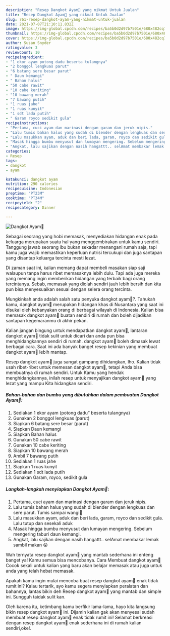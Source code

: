 ```yaml
---
description: "Resep Dangkot Ayam🐔 yang nikmat Untuk Jualan"
title: "Resep Dangkot Ayam🐔 yang nikmat Untuk Jualan"
slug: 761-resep-dangkot-ayam-yang-nikmat-untuk-jualan
date: 2021-07-07T21:10:11.832Z
image: https://img-global.cpcdn.com/recipes/ba5b0d2d97b7501e/680x482cq70/dangkot-ayam🐔-foto-resep-utama.jpg
thumbnail: https://img-global.cpcdn.com/recipes/ba5b0d2d97b7501e/680x482cq70/dangkot-ayam🐔-foto-resep-utama.jpg
cover: https://img-global.cpcdn.com/recipes/ba5b0d2d97b7501e/680x482cq70/dangkot-ayam🐔-foto-resep-utama.jpg
author: Susan Snyder
ratingvalue: 3
reviewcount: 10
recipeingredient:
- "1 ekor ayam potong dadu beserta tulangnya"
- "2 bonggol lengkuas parut"
- "6 batang sere besar parut"
- " Daun kemangi"
- " Bahan halus"
- "50 cabe rawit"
- "10 cabe keriting"
- "10 bawang merah"
- "7 bawang putih"
- "1 ruas jahe"
- "1 ruas kunyit"
- "1 sdt lada putih"
- " Garam royco sedikit gula"
recipeinstructions:
- "Pertama, cuci ayam dan marinasi dengan garam dan jeruk nipis."
- "Lalu tumis bahan halus yang sudah di blender dengan lengkuas dan sere parut. Tumis sampai wangi🌸"
- "Lalu masukkan ayam, aduk dan beri lada, garam, royco dan sedikit gula. Lalu tutup dan sesekali aduk"
- "Masak hingga bumbu menyusut dan lumayan mengering. Sebelum mengering taburi daun kemangi."
- "Angkat, lalu sajikan dengan nasih hangattt.. selAmat membakar lemak sambil makan 😛"
categories:
- Resep
tags:
- dangkot
- ayam

katakunci: dangkot ayam 
nutrition: 290 calories
recipecuisine: Indonesian
preptime: "PT23M"
cooktime: "PT34M"
recipeyield: "2"
recipecategory: Dinner

---
```



![Dangkot Ayam🐔](https://img-global.cpcdn.com/recipes/ba5b0d2d97b7501e/680x482cq70/dangkot-ayam🐔-foto-resep-utama.jpg)

Sebagai seorang yang hobi memasak, menyediakan hidangan enak pada keluarga merupakan suatu hal yang menggembirakan untuk kamu sendiri. Tanggung jawab seorang ibu bukan sekadar menangani rumah saja, tapi kamu juga wajib memastikan keperluan nutrisi tercukupi dan juga santapan yang disantap keluarga tercinta mesti lezat.

Di zaman  saat ini, kalian memang dapat membeli masakan siap saji walaupun tanpa harus ribet memasaknya lebih dulu. Tapi ada juga mereka yang memang ingin memberikan hidangan yang terbaik bagi orang tercintanya. Sebab, memasak yang diolah sendiri jauh lebih bersih dan kita pun bisa menyesuaikan sesuai dengan selera orang tercinta. 



Mungkinkah anda adalah salah satu penyuka dangkot ayam🐔?. Tahukah kamu, dangkot ayam🐔 merupakan hidangan khas di Nusantara yang saat ini disukai oleh kebanyakan orang di berbagai wilayah di Indonesia. Kalian bisa memasak dangkot ayam🐔 buatan sendiri di rumah dan boleh dijadikan santapan kegemaranmu di akhir pekan.

Kalian jangan bingung untuk mendapatkan dangkot ayam🐔, lantaran dangkot ayam🐔 tidak sulit untuk dicari dan anda pun bisa menghidangkannya sendiri di rumah. dangkot ayam🐔 boleh dimasak lewat berbagai cara. Saat ini ada banyak banget resep kekinian yang membuat dangkot ayam🐔 lebih mantap.

Resep dangkot ayam🐔 juga sangat gampang dihidangkan, lho. Kalian tidak usah ribet-ribet untuk memesan dangkot ayam🐔, tetapi Anda bisa membuatnya di rumah sendiri. Untuk Kamu yang hendak menghidangkannya, inilah resep untuk menyajikan dangkot ayam🐔 yang lezat yang mampu Kita hidangkan sendiri.

<!--inarticleads1-->

##### Bahan-bahan dan bumbu yang dibutuhkan dalam pembuatan Dangkot Ayam🐔:

1. Sediakan 1 ekor ayam (potong dadu” beserta tulangnya)
1. Gunakan 2 bonggol lengkuas (parut)
1. Siapkan 6 batang sere besar (parut)
1. Siapkan  Daun kemangi
1. Siapkan  Bahan halus
1. Gunakan 50 cabe rawit
1. Gunakan 10 cabe keriting
1. Siapkan 10 bawang merah
1. Ambil 7 bawang putih
1. Sediakan 1 ruas jahe
1. Siapkan 1 ruas kunyit
1. Sediakan 1 sdt lada putih
1. Gunakan  Garam, royco, sedikit gula




<!--inarticleads2-->

##### Langkah-langkah menyiapkan Dangkot Ayam🐔:

1. Pertama, cuci ayam dan marinasi dengan garam dan jeruk nipis.
1. Lalu tumis bahan halus yang sudah di blender dengan lengkuas dan sere parut. Tumis sampai wangi🌸
1. Lalu masukkan ayam, aduk dan beri lada, garam, royco dan sedikit gula. Lalu tutup dan sesekali aduk
1. Masak hingga bumbu menyusut dan lumayan mengering. Sebelum mengering taburi daun kemangi.
1. Angkat, lalu sajikan dengan nasih hangattt.. selAmat membakar lemak sambil makan 😛




Wah ternyata resep dangkot ayam🐔 yang mantab sederhana ini enteng banget ya! Kamu semua bisa mencobanya. Cara Membuat dangkot ayam🐔 Cocok sekali untuk kalian yang baru akan belajar memasak atau juga untuk anda yang telah hebat memasak.

Apakah kamu ingin mulai mencoba buat resep dangkot ayam🐔 enak tidak rumit ini? Kalau tertarik, ayo kamu segera menyiapkan peralatan dan bahannya, lantas bikin deh Resep dangkot ayam🐔 yang mantab dan simple ini. Sungguh taidak sulit kan. 

Oleh karena itu, ketimbang kamu berfikir lama-lama, hayo kita langsung bikin resep dangkot ayam🐔 ini. Dijamin kalian gak akan menyesal sudah membuat resep dangkot ayam🐔 enak tidak rumit ini! Selamat berkreasi dengan resep dangkot ayam🐔 enak sederhana ini di rumah kalian sendiri,oke!.

